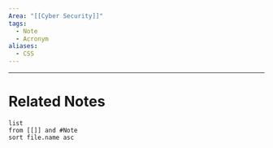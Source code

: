 ```yaml
---
Area: "[[Cyber Security]]"
tags:
  - Note
  - Acronym
aliases:
  - CSS
---
```




---
# Related Notes
```dataview
list
from [[]] and #Note 
sort file.name asc
```
